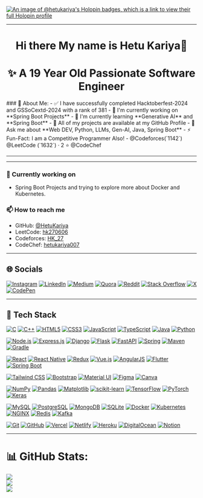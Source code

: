 [![An image of @hetukariya's Holopin badges, which is a link to view their full Holopin profile](https://holopin.me/hetukariya)](https://holopin.io/@hetukariya)

---
<h1 align="center">Hi there My name is Hetu Kariya👋</h1>
<h1 align="center">✨ A 19 Year Old Passionate Software Engineer</h1>
### 💫 About Me:
- ✅ I have successfully completed Hacktoberfest-2024 and GSSoCextd-2024 with a rank of 381
- 🧪 I'm currently working on **Spring Boot Projects**
- 🌱 I'm currently learning **Generative AI** and **Spring Boot**
- 📂 All of my projects are available at my GitHub Profile
- 💬 Ask me about **Web DEV, Python, LLMs, Gen-AI, Java, Spring Boot**
- ⚡ Fun-Fact: I am a Competitive Programmer Also!
  -  @Codeforces(`1142`) @LeetCode (`1632`) · 2 ⭐ @CodeChef

---

---

### 🔭 Currently working on
- Spring Boot Projects and trying to explore more about Docker and Kubernetes.

### 📫 How to reach me
- GitHub: [@HetuKariya](https://github.com/HetuKariya)  
- LeetCode: [hk270606](https://leetcode.com/u/hk270606/)  
- Codeforces: [HK_27](https://codeforces.com/profile/HK_27)  
- CodeChef: [hetukariya007](https://www.codechef.com/users/hetukariya007)

---

## 🌐 Socials

[![Instagram](https://img.shields.io/badge/Instagram-E4405F?style=for-the-badge\&logo=instagram\&logoColor=white)](https://instagram.com/your-username) [![LinkedIn](https://img.shields.io/badge/LinkedIn-0A66C2?style=for-the-badge\&logo=linkedin\&logoColor=white)](https://www.linkedin.com/in/hetu-kariya-20a999284/) [![Medium](https://img.shields.io/badge/Medium-000000?style=for-the-badge\&logo=medium\&logoColor=white)](https://medium.com/@hetukariya80) [![Quora](https://img.shields.io/badge/Quora-B92B27?style=for-the-badge\&logo=quora\&logoColor=white)](https://www.quora.com/profile/Hetu-Kariya-2) [![Reddit](https://img.shields.io/badge/Reddit-FF4500?style=for-the-badge\&logo=reddit\&logoColor=white)](https://www.reddit.com/user/Successful-Syrup4135/) [![Stack Overflow](https://img.shields.io/badge/StackOverflow-F58025?style=for-the-badge\&logo=stack-overflow\&logoColor=white)](https://stackoverflow.com/users/31570290/hetu-kariya) [![X](https://img.shields.io/badge/X-000000?style=for-the-badge\&logo=x\&logoColor=white)](https://x.com/hetu_kariy13269) [![CodePen](https://img.shields.io/badge/CodePen-000000?style=for-the-badge\&logo=codepen\&logoColor=white)](https://codepen.io/Hetu-Kariya-the-looper)

---

## 🧰 Tech Stack

<!-- Languages & core -->

[![C](https://img.shields.io/badge/C-00599C?style=for-the-badge\&logo=c\&logoColor=white)](#) [![C++](https://img.shields.io/badge/C++-00599C?style=for-the-badge\&logo=c%2B%2B\&logoColor=white)](#) [![HTML5](https://img.shields.io/badge/HTML5-E34F26?style=for-the-badge\&logo=html5\&logoColor=white)](#) [![CSS3](https://img.shields.io/badge/CSS3-1572B6?style=for-the-badge\&logo=css3\&logoColor=white)](#) [![JavaScript](https://img.shields.io/badge/JavaScript-F7DF1E?style=for-the-badge\&logo=javascript\&logoColor=black)](#) [![TypeScript](https://img.shields.io/badge/TypeScript-3178C6?style=for-the-badge\&logo=typescript\&logoColor=white)](#) [![Java](https://img.shields.io/badge/Java-007396?style=for-the-badge\&logo=java\&logoColor=white)](#) [![Python](https://img.shields.io/badge/Python-3776AB?style=for-the-badge\&logo=python\&logoColor=white)](#)

<!-- Backend & frameworks -->

[![Node.js](https://img.shields.io/badge/Node.js-339933?style=for-the-badge\&logo=node.js\&logoColor=white)](#) [![Express.js](https://img.shields.io/badge/Express.js-000000?style=for-the-badge\&logo=express\&logoColor=white)](#) [![Django](https://img.shields.io/badge/Django-092E20?style=for-the-badge\&logo=django\&logoColor=white)](#) [![Flask](https://img.shields.io/badge/Flask-000000?style=for-the-badge\&logo=flask\&logoColor=white)](#) [![FastAPI](https://img.shields.io/badge/FastAPI-009688?style=for-the-badge\&logo=fastapi\&logoColor=white)](#) [![Spring](https://img.shields.io/badge/Spring-6DB33F?style=for-the-badge\&logo=spring\&logoColor=white)](#) [![Maven](https://img.shields.io/badge/Maven-C71A36?style=for-the-badge\&logo=apache-maven\&logoColor=white)](#) [![Gradle](https://img.shields.io/badge/Gradle-02303A?style=for-the-badge\&logo=gradle\&logoColor=white)](#)

<!-- Frontend & Mobile -->

[![React](https://img.shields.io/badge/React-20232A?style=for-the-badge\&logo=react\&logoColor=61DAFB)](#) [![React Native](https://img.shields.io/badge/React_Native-20232A?style=for-the-badge\&logo=react\&logoColor=61DAFB)](#) [![Redux](https://img.shields.io/badge/Redux-764ABC?style=for-the-badge\&logo=redux\&logoColor=white)](#) [![Vue.js](https://img.shields.io/badge/Vue.js-35495E?style=for-the-badge\&logo=vuedotjs\&logoColor=4FC08D)](#) [![AngularJS](https://img.shields.io/badge/AngularJS-DD0031?style=for-the-badge\&logo=angular\&logoColor=white)](#) [![Flutter](https://img.shields.io/badge/Flutter-02569B?style=for-the-badge\&logo=flutter\&logoColor=white)](#) [![Spring Boot](https://img.shields.io/badge/Spring%20Boot-6DB33F?style=for-the-badge&logo=spring&logoColor=white)](#)


<!-- Styling & UI -->

[![Tailwind CSS](https://img.shields.io/badge/Tailwind_CSS-38B2AC?style=for-the-badge\&logo=tailwind-css\&logoColor=white)](#) [![Bootstrap](https://img.shields.io/badge/Bootstrap-7952B3?style=for-the-badge\&logo=bootstrap\&logoColor=white)](#) [![Material UI](https://img.shields.io/badge/Material--UI-007FFF?style=for-the-badge\&logo=mui\&logoColor=white)](#) [![Figma](https://img.shields.io/badge/Figma-F24E1E?style=for-the-badge\&logo=figma\&logoColor=white)](#) [![Canva](https://img.shields.io/badge/Canva-00C4CC?style=for-the-badge\&logo=canva\&logoColor=white)](#)

<!-- Data Science & ML -->

[![NumPy](https://img.shields.io/badge/NumPy-013243?style=for-the-badge\&logo=numpy\&logoColor=white)](#) [![Pandas](https://img.shields.io/badge/Pandas-150458?style=for-the-badge\&logo=pandas\&logoColor=white)](#) [![Matplotlib](https://img.shields.io/badge/Matplotlib-11557C?style=for-the-badge\&logo=matplotlib\&logoColor=white)](#) [![scikit-learn](https://img.shields.io/badge/scikit--learn-F7931E?style=for-the-badge\&logo=scikit-learn\&logoColor=white)](#) [![TensorFlow](https://img.shields.io/badge/TensorFlow-FF6F00?style=for-the-badge\&logo=tensorflow\&logoColor=white)](#) [![PyTorch](https://img.shields.io/badge/PyTorch-EE4C2C?style=for-the-badge\&logo=pyTorch\&logoColor=white)](#) [![Keras](https://img.shields.io/badge/Keras-D00000?style=for-the-badge\&logo=keras\&logoColor=white)](#)

<!-- Databases & DevOps -->

[![MySQL](https://img.shields.io/badge/MySQL-00758F?style=for-the-badge\&logo=mysql\&logoColor=white)](#) [![PostgreSQL](https://img.shields.io/badge/PostgreSQL-336791?style=for-the-badge\&logo=postgresql\&logoColor=white)](#) [![MongoDB](https://img.shields.io/badge/MongoDB-47A248?style=for-the-badge\&logo=mongodb\&logoColor=white)](#) [![SQLite](https://img.shields.io/badge/SQLite-003B57?style=for-the-badge\&logo=sqlite\&logoColor=white)](#) [![Docker](https://img.shields.io/badge/Docker-2496ED?style=for-the-badge\&logo=docker\&logoColor=white)](#) [![Kubernetes](https://img.shields.io/badge/Kubernetes-326CE5?style=for-the-badge\&logo=kubernetes\&logoColor=white)](#) [![NGINX](https://img.shields.io/badge/NGINX-009639?style=for-the-badge\&logo=nginx\&logoColor=white)](#) [![Redis](https://img.shields.io/badge/Redis-DC382D?style=for-the-badge\&logo=redis\&logoColor=white)](#) [![Kafka](https://img.shields.io/badge/Kafka-231F20?style=for-the-badge\&logo=apachekafka\&logoColor=white)](#)

<!-- Tools & Platforms -->

[![Git](https://img.shields.io/badge/Git-F05032?style=for-the-badge\&logo=git\&logoColor=white)](#) [![GitHub](https://img.shields.io/badge/GitHub-181717?style=for-the-badge\&logo=github\&logoColor=white)](#) [![Vercel](https://img.shields.io/badge/Vercel-000000?style=for-the-badge\&logo=vercel\&logoColor=white)](#) [![Netlify](https://img.shields.io/badge/Netlify-00C7B7?style=for-the-badge\&logo=netlify\&logoColor=white)](#) [![Heroku](https://img.shields.io/badge/Heroku-430098?style=for-the-badge\&logo=heroku\&logoColor=white)](#) [![DigitalOcean](https://img.shields.io/badge/DigitalOcean-0080FF?style=for-the-badge\&logo=digitalocean\&logoColor=white)](#) [![Notion](https://img.shields.io/badge/Notion-000000?style=for-the-badge\&logo=notion\&logoColor=white)](#)

---

# 📊 GitHub Stats:
![](https://github-readme-stats.vercel.app/api?username=HetuKariya&theme=dark&hide_border=false&include_all_commits=true&count_private=true)<br/>
![](https://github-readme-streak-stats.herokuapp.com/?user=HetuKariya&theme=dark&hide_border=true)<br/>
![](https://github-readme-stats.vercel.app/api/top-langs/?username=HetuKariya&theme=dark&hide_border=true&include_all_commits=true&count_private=true&layout=compact)
